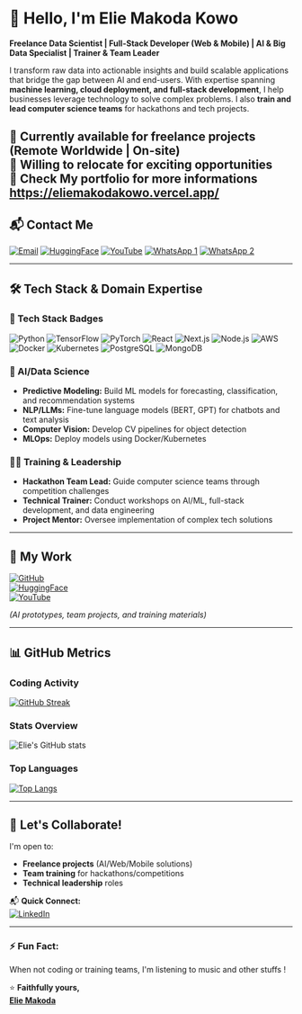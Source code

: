 # 👋 Hello, I'm Elie Makoda Kowo 

**Freelance Data Scientist | Full-Stack Developer (Web & Mobile) | AI & Big Data Specialist | Trainer & Team Leader**

I transform raw data into actionable insights and build scalable applications that bridge the gap between AI and end-users. With expertise spanning **machine learning, cloud deployment, and full-stack development**, I help businesses leverage technology to solve complex problems. I also **train and lead computer science teams** for hackathons and tech projects.

🔹 **Currently available for freelance projects** (Remote Worldwide | On-site)  
🔹 **Willing to relocate** for exciting opportunities  
🔹 **Check My portfolio** for more informations      https://eliemakodakowo.vercel.app/
---

## 📬 Contact Me

[![Email](https://img.shields.io/badge/Gmail-D14836?style=for-the-badge&logo=gmail&logoColor=white)](mailto:eliemakodakowo@gmail.com)
[![HuggingFace](https://img.shields.io/badge/🤗_HuggingFace-FFD21E?style=for-the-badge&logo=huggingface&logoColor=black)](https://huggingface.co/ElieMakodaKowo)
[![YouTube](https://img.shields.io/badge/YouTube-FF0000?style=for-the-badge&logo=youtube&logoColor=white)](https://www.youtube.com/@emakotech)
[![WhatsApp 1](https://img.shields.io/badge/WhatsApp-25D366?style=for-the-badge&logo=whatsapp&logoColor=white)](https://wa.me/237698982479)
[![WhatsApp 2](https://img.shields.io/badge/WhatsApp_(Alt)-25D366?style=for-the-badge&logo=whatsapp&logoColor=white)](https://wa.me/237674349356)

---

## 🛠️ Tech Stack & Domain Expertise

### **🧰 Tech Stack Badges**
![Python](https://img.shields.io/badge/Python-3776AB?style=for-the-badge&logo=python&logoColor=white)
![TensorFlow](https://img.shields.io/badge/TensorFlow-FF6F00?style=for-the-badge&logo=tensorflow&logoColor=white)
![PyTorch](https://img.shields.io/badge/PyTorch-EE4C2C?style=for-the-badge&logo=pytorch&logoColor=white)
![React](https://img.shields.io/badge/React-61DAFB?style=for-the-badge&logo=react&logoColor=black)
![Next.js](https://img.shields.io/badge/Next.js-000000?style=for-the-badge&logo=nextdotjs&logoColor=white)
![Node.js](https://img.shields.io/badge/Node.js-339933?style=for-the-badge&logo=nodedotjs&logoColor=white)
![AWS](https://img.shields.io/badge/AWS-232F3E?style=for-the-badge&logo=amazonaws&logoColor=white)
![Docker](https://img.shields.io/badge/Docker-2496ED?style=for-the-badge&logo=docker&logoColor=white)
![Kubernetes](https://img.shields.io/badge/Kubernetes-326CE5?style=for-the-badge&logo=kubernetes&logoColor=white)
![PostgreSQL](https://img.shields.io/badge/PostgreSQL-4169E1?style=for-the-badge&logo=postgresql&logoColor=white)
![MongoDB](https://img.shields.io/badge/MongoDB-47A248?style=for-the-badge&logo=mongodb&logoColor=white)

### **🤖 AI/Data Science**
- **Predictive Modeling:** Build ML models for forecasting, classification, and recommendation systems  
- **NLP/LLMs:** Fine-tune language models (BERT, GPT) for chatbots and text analysis  
- **Computer Vision:** Develop CV pipelines for object detection  
- **MLOps:** Deploy models using Docker/Kubernetes  

### **👨‍🏫 Training & Leadership**
- **Hackathon Team Lead:** Guide computer science teams through competition challenges  
- **Technical Trainer:** Conduct workshops on AI/ML, full-stack development, and data engineering  
- **Project Mentor:** Oversee implementation of complex tech solutions  

---

## 🚀 My Work  
[![GitHub](https://img.shields.io/badge/GitHub-181717?style=for-the-badge&logo=github)](https://github.com/eliemakoda)  
[![HuggingFace](https://img.shields.io/badge/🤗_Hub-FFD21E?style=for-the-badge&logo=huggingface&logoColor=black)](https://huggingface.co/ElieMakodaKowo)  
[![YouTube](https://img.shields.io/badge/YouTube_Tutorials-FF0000?style=for-the-badge&logo=youtube)](https://www.youtube.com/@emakotech)  

*(AI prototypes, team projects, and training materials)*  

---

## 📊 GitHub Metrics  

### **Coding Activity**
[![GitHub Streak](https://streak-stats.demolab.com?user=eliemakoda&theme=radical&date_format=j%20M%5B%20Y%5D)](https://git.io/streak-stats)

### **Stats Overview**
![Elie's GitHub stats](https://github-readme-stats.vercel.app/api?username=eliemakoda&show_icons=true&theme=radical)

### **Top Languages**
[![Top Langs](https://github-readme-stats.vercel.app/api/top-langs/?username=eliemakoda&layout=compact&theme=radical&hide=html,css)](https://github.com/eliemakoda/github-readme-stats)

---

## 🌟 Let's Collaborate!  
I'm open to:  
- **Freelance projects** (AI/Web/Mobile solutions)  
- **Team training** for hackathons/competitions  
- **Technical leadership** roles  

📬 **Quick Connect:**  
[![LinkedIn](https://img.shields.io/badge/LinkedIn-0077B5?style=for-the-badge&logo=linkedin)](https://www.linkedin.com/in/elie-makoda-kowo-41293a292)  

---

### ⚡ Fun Fact:  
When not coding or training teams, I'm listening to music and other stuffs !  

⭐ **Faithfully yours,**  
[**Elie Makoda**](https://github.com/eliemakoda)
